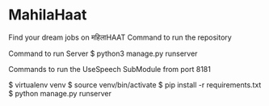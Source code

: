 # MahilaHaat
Find your dream jobs on महिलाHAAT
Command to run the repository

Command to run Server
$ python3 manage.py runserver

Commands to run the UseSpeech SubModule from port 8181

$ virtualenv venv
$ source venv/bin/activate
$ pip install -r requirements.txt
$ python manage.py runserver
